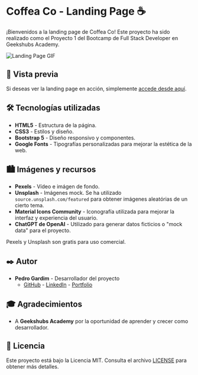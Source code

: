 # Coffea Co - Landing Page ☕

¡Bienvenidos a la landing page de Coffea Co! Este proyecto ha sido realizado como el Proyecto 1 del Bootcamp de Full Stack Developer en Geekshubs Academy.

![Landing Page GIF](https://user-images.githubusercontent.com/81443264/268409367-a3d7f006-e88c-4c65-8a47-e29b9827b7be.gif)

## 🚀 Vista previa

Si deseas ver la landing page en acción, simplemente [accede desde aquí](https://pedrogardim.github.io/bcfs-coffea-landing-page/).

## 🛠️ Tecnologías utilizadas

- **HTML5** - Estructura de la página.
- **CSS3** - Estilos y diseño.
- **Bootstrap 5** - Diseño responsivo y componentes.
- **Google Fonts** - Tipografías personalizadas para mejorar la estética de la web.

## 🏙️ Imágenes y recursos

- **Pexels** - Vídeo e imágen de fondo.
- **Unsplash** - Imágenes mock. Se ha utilizado `source.unsplash.com/featured` para obtener imágenes aleatórias de un cierto tema.
- **Material Icons Community** - Iconografía utilizada para mejorar la interfaz y experiencia del usuario.
- **ChatGPT de OpenAI** - Utilizado para generar datos ficticios o "mock data" para el proyecto.

Pexels y Unsplash son gratis para uso comercial.

## ✒️ Autor

- **Pedro Gardim** - Desarrollador del proyecto
  - [GitHub](https://github.com/pedrogardim) - [LinkedIn](https://www.linkedin.com/in/pedro-gardim) - [Portfolio](https://pedrogardim.com)

## 🎓 Agradecimientos

- A **Geekshubs Academy** por la oportunidad de aprender y crecer como desarrollador.

## 📄 Licencia

Este proyecto está bajo la Licencia MIT. Consulta el archivo [LICENSE](LICENSE) para obtener más detalles.
